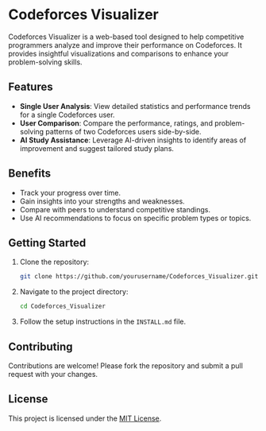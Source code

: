 # Codeforces Visualizer

Codeforces Visualizer is a web-based tool designed to help competitive programmers analyze and improve their performance on Codeforces. It provides insightful visualizations and comparisons to enhance your problem-solving skills.

## Features

- **Single User Analysis**: View detailed statistics and performance trends for a single Codeforces user.
- **User Comparison**: Compare the performance, ratings, and problem-solving patterns of two Codeforces users side-by-side.
- **AI Study Assistance**: Leverage AI-driven insights to identify areas of improvement and suggest tailored study plans.

## Benefits

- Track your progress over time.
- Gain insights into your strengths and weaknesses.
- Compare with peers to understand competitive standings.
- Use AI recommendations to focus on specific problem types or topics.

## Getting Started

1. Clone the repository:
    ```bash
    git clone https://github.com/yourusername/Codeforces_Visualizer.git
    ```
2. Navigate to the project directory:
    ```bash
    cd Codeforces_Visualizer
    ```
3. Follow the setup instructions in the `INSTALL.md` file.

## Contributing

Contributions are welcome! Please fork the repository and submit a pull request with your changes.

## License

This project is licensed under the [MIT License](LICENSE).
